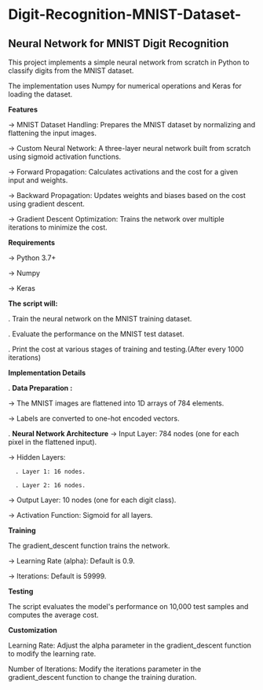 # Digit-Recognition-MNIST-Dataset-

**Neural Network for MNIST Digit Recognition**
-------------------------------------------------

This project implements a simple neural network from scratch in Python to classify digits from the MNIST dataset. 

The implementation uses Numpy for numerical operations and Keras for loading the dataset.

**Features**

-> MNIST Dataset Handling: Prepares the MNIST dataset by normalizing and flattening the input images.

-> Custom Neural Network: A three-layer neural network built from scratch using sigmoid activation functions.

-> Forward Propagation: Calculates activations and the cost for a given input and weights.

-> Backward Propagation: Updates weights and biases based on the cost using gradient descent.

-> Gradient Descent Optimization: Trains the network over multiple iterations to minimize the cost.


**Requirements**

->  Python 3.7+

->  Numpy

->  Keras

**The script will:**

. Train the neural network on the MNIST training dataset.

. Evaluate the performance on the MNIST test dataset.

. Print the cost at various stages of training and testing.(After every 1000 iterations)

**Implementation Details**

. **Data Preparation :**

-> The MNIST images are flattened into 1D arrays of 784 elements.

-> Labels are converted to one-hot encoded vectors.

. **Neural Network Architecture**
-> Input Layer: 784 nodes (one for each pixel in the flattened input).

-> Hidden Layers:

      . Layer 1: 16 nodes.
      
      . Layer 2: 16 nodes.
      
-> Output Layer: 10 nodes (one for each digit class).

-> Activation Function: Sigmoid for all layers.

**Training**

The gradient_descent function trains the network.

-> Learning Rate (alpha): Default is 0.9.

-> Iterations: Default is 59999.

**Testing**

The script evaluates the model's performance on 10,000 test samples and computes the average cost.

**Customization**

Learning Rate: Adjust the alpha parameter in the gradient_descent function to modify the learning rate.

Number of Iterations: Modify the iterations parameter in the gradient_descent function to change the training duration.
